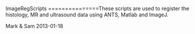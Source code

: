 ImageRegScripts
===============These scripts are used to register the histology, MR and ultrasound data using ANTS, Matlab and ImageJ.

Mark & Sam
2013-01-18
